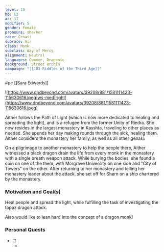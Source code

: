 ```yaml
---
level: 10
hp: 63
ac: 17
modifier: 5
gender: Female
pronouns: she/her
race: Genasi
subrace: Air
class: Monk
subclass: Way of Mercy
alignment: Neutral
languages: Common, Draconic
background: Street Urchin
campaign: "[[C03 Riddles of the Third Age]]"
---
```

 #pc [[Sara Edwards]]

![https://www.dndbeyond.com/avatars/39208/881/1581111423-115630616.jpeg|ws-med|right](https://www.dndbeyond.com/avatars/39208/881/1581111423-115630616.jpeg)

Aither follows the Path of Light (which is now more dedicated to healing and spreading the light), and is a refugee from the former Unity of Riedra. She now resides in the largest monastery in Kasshta, traveling to other places as needed. She spends her day making rounds through the sick, healing them. Aither considers the monastery her family, as well as all other genasi.

On a pilgrimage to another monastery to help the people there, Aither witnessed a black dragon drain the life from every monk in the monastery with a single breath weapon attack. While burying the bodies, she found a coin on one of the them, with Morgrave University on one side and "City of Towers" on the other. After returning to her monastery and telling her monastery leader about the attack, she set off for Sharn on a ship chartered by the monastery.

### Motivation and Goal(s)

Heal people and spread the light, while fulfilling the task of investigating the topaz dragon attack.

Also would like to lean hard into the concept of a dragon monk!

### Personal Quests

 - [ ]  -

